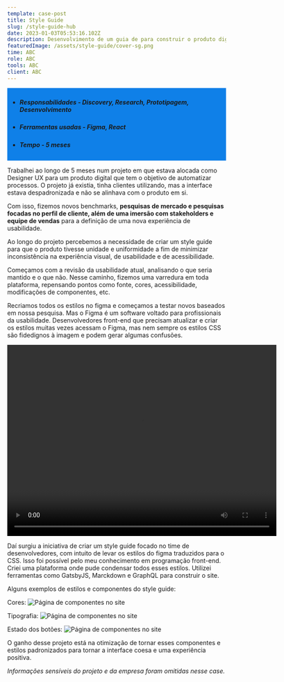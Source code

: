 ```yaml
---
template: case-post
title: Style Guide
slug: /style-guide-hub
date: 2023-01-03T05:53:16.102Z
description: Desenvolvimento de um guia de para construir o produto digital com uniformidade.
featuredImage: /assets/style-guide/cover-sg.png
time: ABC
role: ABC
tools: ABC
client: ABC
---
```

<style>
.container-info {
  background-color: #0f80e8;

  padding: 0.3rem;
  margin-bottom:0.3rem;
  margin-top:0.3rem;
}
</style>

<div class="container-info"> 

* ##### ***Responsabilidades*** - Discovery, Research, Prototipagem, Desenvolvimento

* ##### ***Ferramentas usadas*** - Figma, React

* ##### ***Tempo*** - 5 meses
</div>


Trabalhei ao longo de 5 meses num projeto em que estava alocada como Designer UX para um produto digital que tem o objetivo de automatizar processos. O projeto já existia, tinha clientes utilizando, mas a interface estava despadronizada e não se alinhava com o produto em si. 

Com isso, fizemos novos benchmarks, <b>pesquisas de mercado e pesquisas focadas no perfil de cliente, além de uma imersão com stakeholders e equipe de vendas</b> para a definição de uma nova experiência de usabilidade.

Ao longo do projeto percebemos a necessidade de criar um style guide para que o produto tivesse unidade e uniformidade a fim de minimizar inconsistência na experiência visual, de usabilidade e de acessibilidade.

Começamos com a revisão da usabilidade atual, analisando o que seria mantido e o que não. Nesse caminho, fizemos uma varredura em toda plataforma, repensando pontos como fonte, cores, acessibilidade, modificações de componentes, etc. 

Recriamos todos os estilos no figma e começamos a testar novos baseados em nossa pesquisa. Mas o Figma é um software voltado para profissionais da usabilidade. Desenvolvedores front-end que precisam atualizar e criar os estilos muitas vezes acessam o Figma, mas nem sempre os estilos CSS são fidedignos à imagem e podem gerar algumas confusões.

<video width="620" height="440" controls>
  <source src="/assets/style-guide/video2.mp4" type="video/mp4">
</video>

Daí surgiu a iniciativa de criar um style guide focado no time de desenvolvedores, com intuito de levar os estilos do figma traduzidos para o CSS. Isso foi possível pelo meu conhecimento em programação front-end. Criei uma plataforma onde pude condensar todos esses estilos. Utilizei ferramentas como GatsbyJS, Marckdown e GraphQL para construir o site.

Alguns exemplos de estilos e componentes do style guide:

Cores:
![Página de componentes no site](https://i.imgur.com/oj22sYM.gif  "Página de componentes no site")

Tipografia:
![Página de componentes no site](https://i.imgur.com/u5aPIkm.gif  "Página de componentes no site")

Estado dos botões:
![Página de componentes no site](https://i.imgur.com/InlqpdR.gif  "Página de componentes no site")


O ganho desse projeto está na otimização de tornar esses componentes e estilos padronizados para tornar a interface coesa e uma experiência positiva.

<i>Informações sensíveis do projeto e da empresa foram omitidas nesse case.</i>